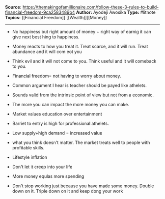 **Source:** https://themakingofamillionaire.com/follow-these-3-rules-to-build-financial-freedom-9ca2583489b4
**Author:** Ayodeji Awosika
**Type:** #litnote 
**Topics:** [[Financial Freedom]] [[Wealth]][[Money]]

----
- No happiness but right amount of money + right way of earnig it can give next best hing to happiness.
- Money reacts to how you treat it. Treat scarce, and it will run. Treat abundance and it will com eot you
- Think evil and it will not come to you. Think useful and it will comeback to you.
- Financial freedom= not having to worry about money.


- Common argument I hear is teacher should be payed like athelets.
- Sounds valid from the intrinsic point of view but not from a economic. 
- The more you can impact the more money you can make. 
- Market values education over entertainment
- Barriet to entry is high for professional athelets.
- Low supply+high demand = increased value
- what you think doesn't matter. The market treats well to people with profitable skills.


- Lifestyle inflation
- Don't let it creep into your life
- More money equlas more spending
- Don't stop working just because you have made some money. Double down on it. Triple down on it and keep dong your work